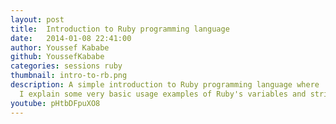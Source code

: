```yaml
---
layout: post
title:  Introduction to Ruby programming language
date:   2014-01-08 22:41:00
author: Youssef Kababe
github: YoussefKababe
categories: sessions ruby
thumbnail: intro-to-rb.png
description: A simple introduction to Ruby programming language where 
  I explain some very basic usage examples of Ruby's variables and strings.
youtube: pHtbDFpuXO8
---
```

